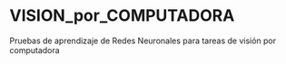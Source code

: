 # VISION_por_COMPUTADORA
Pruebas de aprendizaje de Redes Neuronales para tareas de visión por computadora
